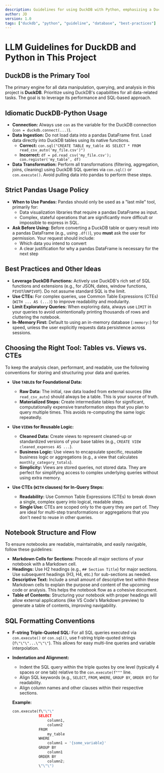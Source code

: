 ```yaml
---
description: Guidelines for using DuckDB with Python, emphasizing a DuckDB-first approach and strict policies for Pandas usage.
author: JD
version: 1.0
tags: ["duckdb", "python", "guideline", "database", "best-practices"]
---
```

# LLM Guidelines for DuckDB and Python in This Project

## DuckDB is the Primary Tool

The primary engine for all data manipulation, querying, and analysis in this project is **DuckDB**. Prioritize using DuckDB's capabilities for all data-related tasks. The goal is to leverage its performance and SQL-based approach.

## Idiomatic DuckDB-Python Usage

*   **Connection:** Always use `con` as the variable for the DuckDB connection (`con = duckdb.connect(...)`).
*   **Data Ingestion:** Do not load data into a pandas DataFrame first. Load data directly into DuckDB tables using its native functions.
    *   **Correct:** `con.sql("CREATE TABLE my_table AS SELECT * FROM read_csv_auto('my_file.csv')")`
    *   **Incorrect:** `df = pd.read_csv('my_file.csv'); con.register('my_table', df)`
*   **Data Transformation:** Perform all transformations (filtering, aggregation, joins, cleaning) using DuckDB SQL queries via `con.sql()` or `con.execute()`. Avoid pulling data into pandas to perform these steps.

## Strict Pandas Usage Policy

*   **When to Use Pandas:** Pandas should only be used as a "last mile" tool, primarily for:
    *   Data visualization libraries that require a pandas DataFrame as input.
    *   Complex, stateful operations that are significantly more difficult or impossible to express in SQL.
*   **Ask Before Using:** Before converting a DuckDB table or query result into a pandas DataFrame (e.g., using `.df()`), you **must** ask the user for permission. Your request should include:
    *   Which data you intend to convert
    *   A clear justification for why a pandas DataFrame is necessary for the next step

## Best Practices and Other Ideas

*   **Leverage DuckDB Functions:** Actively use DuckDB's rich set of SQL functions and extensions (e.g., for JSON, dates, window functions, `PIVOT`/`UNPIVOT`). Do not assume standard SQL is the limit.
*   **Use CTEs:** For complex queries, use Common Table Expressions (CTEs) (`WITH ... AS (...)`) to improve readability and modularity.
*   **Limit Exploratory Queries:** When exploring data, always use `LIMIT` in your queries to avoid unintentionally printing thousands of rows and cluttering the notebook.
*   **In-Memory First:** Default to using an in-memory database (`:memory:`) for speed, unless the user explicitly requests data persistence across sessions.

## Choosing the Right Tool: Tables vs. Views vs. CTEs

To keep the analysis clean, performant, and readable, use the following conventions for storing and structuring your data and queries.

*   **Use `TABLE`s for Foundational Data:**
    *   **Raw Data:** The initial, raw data loaded from external sources (like `read_csv_auto`) should always be a table. This is your source of truth.
    *   **Materialized Steps:** Create intermediate tables for significant, computationally expensive transformation steps that you plan to query multiple times. This avoids re-computing the same logic repeatedly.

*   **Use `VIEW`s for Reusable Logic:**
    *   **Cleaned Data:** Create views to represent cleaned-up or standardized versions of your base tables (e.g., `CREATE VIEW cleaned_expenses AS ...`).
    *   **Business Logic:** Use views to encapsulate specific, reusable business logic or aggregations (e.g., a view that calculates `monthly_category_totals`).
    *   **Simplicity:** Views are stored queries, not stored data. They are perfect for simplifying access to complex underlying queries without using extra memory.

*   **Use CTEs (`WITH` clauses) for In-Query Steps:**
    *   **Readability:** Use Common Table Expressions (CTEs) to break down a single, complex query into logical, readable steps.
    *   **Single Use:** CTEs are scoped only to the query they are part of. They are ideal for multi-step transformations or aggregations that you don't need to reuse in other queries.

## Notebook Structure and Flow

To ensure notebooks are readable, maintainable, and easily navigable, follow these guidelines:

*   **Markdown Cells for Sections:** Precede all major sections of your notebook with a Markdown cell.
*   **Headings:** Use H2 headings (e.g., `## Section Title`) for major sections. Use subsequent headings (H3, H4, etc.) for sub-sections as needed.
*   **Descriptive Text:** Include a small amount of descriptive text within these Markdown cells to explain the purpose and content of the upcoming code or analysis. This helps the notebook flow as a cohesive document.
*   **Table of Contents:** Structuring your notebook with proper headings will allow external applications (like VS Code's Markdown preview) to generate a table of contents, improving navigability.

## SQL Formatting Conventions

*   **F-string Triple-Quoted SQL:** For all SQL queries executed via `con.execute()` or `con.sql()`, use f-string triple-quoted strings (`f\"\"\"...\"\"\"`). This allows for easy multi-line queries and variable interpolation.
*   **Indentation and Alignment:**
    *   Indent the SQL query within the triple quotes by one level (typically 4 spaces or one tab) relative to the `con.execute(f"""` line.
    *   Align SQL keywords (e.g., `SELECT`, `FROM`, `WHERE`, `GROUP BY`, `ORDER BY`) for readability.
    *   Align column names and other clauses within their respective sections.

    **Example:**
    ```python
    con.execute(f\"\"\"
                SELECT
                    column1,
                    column2
                FROM
                    my_table
                WHERE
                    column1 = '{some_variable}'
                GROUP BY
                    column1
                ORDER BY
                    column2;
                \"\"\")
